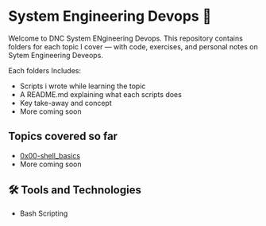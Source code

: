 # System Engineering Devops 🚀

Welcome to DNC System ENgineering Devops. This repository contains folders for each topic I cover — with code, exercises, and personal notes on Sytem Engineering Deveops.

Each folders Includes:

- Scripts i wrote while learning the topic
- A README.md explaining what each scripts does
- Key take-away and concept
- More coming soon

## Topics covered so far

- [0x00-shell_basics](./0x00-shell_basics/)
- More coming soon

## 🛠️ Tools and Technologies

- Bash Scripting
